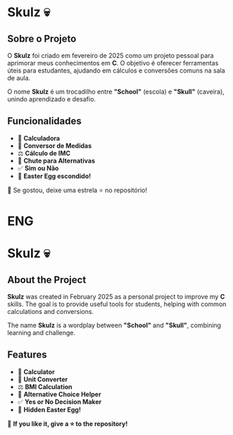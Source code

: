 # Skulz 💀

## Sobre o Projeto
O **Skulz** foi criado em fevereiro de 2025 como um projeto pessoal para aprimorar meus conhecimentos em **C**. O objetivo é oferecer ferramentas úteis para estudantes, ajudando em cálculos e conversões comuns na sala de aula.

O nome **Skulz** é um trocadilho entre **"School"** (escola) e **"Skull"** (caveira), unindo aprendizado e desafio.

## Funcionalidades
- 🧮 **Calculadora**
- 📏 **Conversor de Medidas**
- ⚖️ **Cálculo de IMC**
- 🎯 **Chute para Alternativas**
- ✅ **Sim ou Não**
- 🥔 **Easter Egg escondido!**

📢 Se gostou, deixe uma estrela ⭐ no repositório!


# ENG 

# Skulz 💀

## About the Project
**Skulz** was created in February 2025 as a personal project to improve my **C** skills. The goal is to provide useful tools for students, helping with common calculations and conversions.

The name **Skulz** is a wordplay between **"School"** and **"Skull"**, combining learning and challenge.

## Features
- 🧮 **Calculator**
- 📏 **Unit Converter**
- ⚖️ **BMI Calculation**
- 🎯 **Alternative Choice Helper**
- ✅ **Yes or No Decision Maker**
- 🥔 **Hidden Easter Egg!**

📢 **If you like it, give a ⭐ to the repository!**


